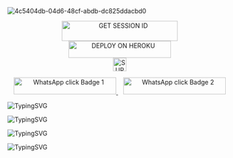 

![4c5404db-04d6-48cf-abdb-dc825ddacbd0](https://github.com/user-attachments/assets/6d589daa-4c6d-45dd-8cf6-2258b2a674b7)









<div align="center">
  <a href="https://loft-session-id-6.onrender.com/">
    <img title="GET SESSION ID" src="https://img.shields.io/badge/GET SESSION ID-HERE-ff69b4?style=for-the-badge&logo=render&logoColor=white&labelColor=ff69b4&color=ff69b4" width="260" height="45"/>
  </a>
</div>












<div align="center">
  <a href="https://dashboard.heroku.com/new?template=https://github.com/loftxmd23/LOFT-XMD-S24">
    <img title="DEPLOY ON HEROKU" src="https://img.shields.io/badge/DEPLOY-ON HEROKU-ff69b4?style=for-the-badge&logo=heroku&logoColor=white&labelColor=ff69b4&color=ff69b4" width="230" height="38.1"/>
  </a>
</div>




<div align="center">
  <a href="https://whatsapp.com/channel/0029Vb6B9xFCxoAseuG1g610">
    <img height="30" title="SUPPORT CHANNEL" src="https://img.shields.io/badge/Support%20Channel-ff69b4?style=for-the-badge&logo=whatsapp&logoColor=white&labelColor=ff69b4&color=ff69b4">
  </a>
</div>



<p align="center">
  <a href="https://wa.me/255778018545">
    <img src="https://img.shields.io/badge/WhatsApp-click-FF69B4?style=for-the-badge&logo=whatsapp&logoColor=white" width="230" height="38" alt="WhatsApp click Badge 1"/>
  </a>
  &nbsp;&nbsp;
  <a href="https://wa.me/255778018545">
    <img src="https://img.shields.io/badge/WhatsApp-click-FF69B4?style=for-the-badge&logo=whatsapp&logoColor=white" width="230" height="38" alt="WhatsApp click Badge 2"/>
  </a>
</p>





![TypingSVG](https://readme-typing-svg.herokuapp.com?font=Rockstar-ExtraBold&size=100&pause=1000&color=FF69B4&center=true&vCenter=true&width=815&height=60&lines=▭+▬+▭+▬+▭+▬+▭+▬+▭+▬+▭)


![TypingSVG](https://readme-typing-svg.herokuapp.com?font=Rockstar-ExtraBold&size=100&pause=1000&color=FF69B4&center=true&vCenter=true&width=815&height=60&lines=▭+▬+▭+▬+▭+▬+▭+▬+▭+▬+▭)


![TypingSVG](https://readme-typing-svg.herokuapp.com?font=Rockstar-ExtraBold&size=100&pause=1000&color=FF69B4&center=true&vCenter=true&width=815&height=60&lines=▭+▬+▭+▬+▭+▬+▭+▬+▭+▬+▭)


![TypingSVG](https://readme-typing-svg.herokuapp.com?font=Rockstar-ExtraBold&size=100&pause=1000&color=FF69B4&center=true&vCenter=true&width=815&height=60&lines=▭+▬+▭+▬+▭+▬+▭+▬+▭+▬+▭)
